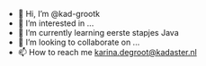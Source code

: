 - 👋 Hi, I’m @kad-grootk
- 👀 I’m interested in ...
- 🌱 I’m currently learning eerste stapjes Java
- 💞️ I’m looking to collaborate on ...
- 📫 How to reach me karina.degroot@kadaster.nl

<!---
kad-grootk/kad-grootk is a ✨ special ✨ repository because its `README.md` (this file) appears on your GitHub profile.
You can click the Preview link to take a look at your changes.
--->
